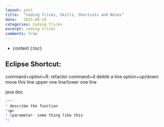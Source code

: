 ```yaml
---
layout: post
title:  "Coding Tricks, Skills, Shortcuts and Notes"
date:   2015-06-24
categories: Coding Tricks
excerpt: coding tricks
comments: true
---
```


* content
{:toc}

## Eclipse Shortcut:
command+option+R: refactor
command+d delete a line
option+up/down: move this line upper one line/lower one line

java doc 
~~~ java 
/**
* describe the function
*<p>
* @parameter: some thing like this
*/
~~~
